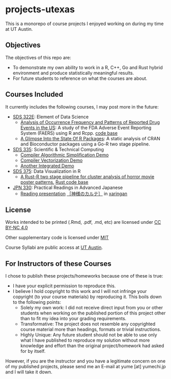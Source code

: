 # projects-utexas

This is a monorepo of course projects I enjoyed working on during my time at UT Austin.

## Objectives

The objectives of this repo are:

- To demonstrate my own ability to work in a R, C++, Go and Rust hybrid environment and produce statistically
  meaningful results.
- For future students to reference on what the courses are about.


## Courses Included

It currently includes the following courses, I may post more in the future:

- [SDS 322E](22fall_SDS322E/_syllabus.pdf): Element of Data Science
  - [Analysis of Occurrence Frequency and Patterns of Reported Drug Events in the US](22fall_SDS322E/Analysis%20of%20Occurrence%20Frequency%20and%20Pattern%20of%20Reported%20Adverse%20Events%20in%20select%20Drug%20Classes%20in%20the%20United%20States.pdf): A study of the FDA Adverse Event Reporting System (FAERS) using R and Rcpp. [code base](22fall_SDS322E/Project_2)
  - [A Glimpse Into the State Of R Packages](22fall_SDS322E/Project_2/A%20Glimpse%20into%20the%20State%20of%20R%20Packages.pdf): A static analysis of CRAN and Bioconductor packages using a Go-R two stage pipeline.
- [SDS 335](22fall_SDS335/_syllabus.pdf): Scientific & Technical Computing
  - [Compiler Algorithmic Simplification Demo](22fall_SDS335/hw2/optimization_of_pi_calc.pdf)
  - [Compiler Vectorization Demo](22fall_SDS335/simple_compiler_vec_optimization.pdf)
  - [Another Integrated Demo](22fall_SDS335/trig_optimization.pdf)
- [SDS 375](23spring_SDS375/_syllabus.pdf): Data Visualization in R
  - [A Rust-R two stage pipeline for cluster analysis of horror movie poster patterns.](23spring_SDS375/Project_3/Cluster%20Analysis%20of%20Horror%20Movie%20Posters.pdf) [Rust code base](23spring_SDS375/Project_3/imaging-lib)
- [JPN 330](23spring_JPN330/_syllabus.pdf): Practical Readings in Advanced Japanese
  - [Reading presentation](23spring_JPN330/presentation.pdf) [［神様のカルテ］](https://ja.wikipedia.org/wiki/%E7%A5%9E%E6%A7%98%E3%81%AE%E3%82%AB%E3%83%AB%E3%83%86) in [xaringan](https://github.com/yihui/xaringan)

## License

Works intended to be printed (.Rmd, .pdf, .md, etc) are licensed under [CC BY-NC 4.0](http://creativecommons.org/licenses/by-nc/4.0/?ref=chooser-v1)

Other supplementary code is licensed under [MIT](https://opensource.org/licenses/MIT)

Course Syllabi are public access at [UT Austin](https://utdirect.utexas.edu/apps/student/coursedocs/nlogon/).  

## For Instructors of these Courses

I chose to publish these projects/homeworks because one of these is true:

- I have your explicit permission to reproduce this.
- I believe I hold copyright to this work and I will not infringe your copyright (to your course materials) by reproducing it.
  This boils down to the following points:
  - Solely my own work: I did not receive direct input from you or other students when working on the published portion of this project other than to fit my idea into your grading requirements.
  - Transformative: The project does not resemble any copyrighted course material
    more than headings, formats or trivial instructions.
  - Highly Unique: Any future student should not be able to use only what I have published to reproduce my solution without more knowledge and effort than the original project/homework had asked for by itself.

However, if you are the instructor and you have a legitimate concern on one of my published projects, please send me an E-mail at yume [at] yumechi.jp and I will take it down.

